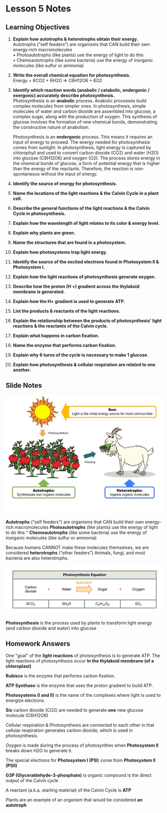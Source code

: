 # Lesson 5 Notes

## Learning Objectives
1. **Explain how autotrophs & heterotrophs obtain their energy.**  
    Autotrophs (“self feeders”) are organisms that CAN build their own energy-rich macromolecules  
    • Photoautotrophs (like plants) use the energy of light to do this  
    • Chemoautotrophs (like some bacteria) use the energy of inorganic molecules (like sulfur or ammonia)  
2. **Write the overall chemical equation for photosynthesis.**  
    Energy + 6CO2 + 6H2O => C6H12O6 + 6O2  

3. **Identify which reaction words (anabolic / catabolic, endergonic / exergonic) accurately
describe photosynthesis.**  
  Photosynthesis is an **anabolic** process. Anabolic processes build complex molecules from simpler ones. In photosynthesis, simple molecules of water and carbon dioxide are assembled into glucose, a complex sugar, along with the production of oxygen. This synthesis of glucose involves the formation of new chemical bonds, demonstrating the constructive nature of anabolism.  
  
    Photosynthesis is an **endergonic** process. This means it requires an input of energy to proceed. The energy needed for photosynthesis comes from sunlight. In photosynthesis, light energy is captured by chlorophyll and used to convert carbon dioxide (CO2) and water (H2O) into glucose (C6H12O6) and oxygen (O2). The process stores energy in the chemical bonds of glucose, a form of potential energy that is higher than the energy of the reactants. Therefore, the reaction is non-spontaneous without the input of energy.  

4. **Identify the source of energy for photosynthesis.**  

5. **Name the locations of the light reactions & the Calvin Cycle in a plant cell.**  

6. **Describe the general functions of the light reactions & the Calvin Cycle in photosynthesis.**  

7. **Explain how the wavelength of light relates to its color & energy level.**  

8. **Explain why plants are green.**  

9. **Name the structures that are found in a photosystem.**  

10. **Explain how photosystems trap light energy.**  

11. **Identify the source of the excited electrons found in Photosystem II & Photosystem I.**  

12. **Explain how the light reactions of photosynthesis generate oxygen.**  

13. **Describe how the proton (H +) gradient across the thylakoid membrane is generated.**  

14. **Explain how the H+ gradient is used to generate ATP.**  

15. **List the products & reactants of the light reactions.**  

16. **Explain the relationship between the products of photosynthesis’ light reactions & the
reactants of the Calvin cycle.**  

17. **Explain what happens in carbon fixation.**  

18. **Name the enzyme that performs carbon fixation.**  

19. **Explain why 6 turns of the cycle is necessary to make 1 glucose.**  

20. **Explain how photosynthesis & cellular respiration are related to one another.**  


## Slide Notes
![WhatsYourSource](Flash%20Cards/assets/lesson5.1.png)

**Autotrophs** (“self feeders”) are organisms that CAN build their own energy-rich macromolecules
**Photoautotrophs** (like plants) use the energy of light to do this ^
**Chemoautotrophs** (like some bacteria) use the energy of inorganic molecules (like sulfur or ammonia)

Because humans CANNOT make these molecules themselves, we are considered **heterotrophs** (“other feeders”) Animals, fungi, and most bacteria are also
heterotrophs.

![WhatsYourSource](Flash%20Cards/assets/lesson5.2.png)

**Photosynthesis** is the process used by plants to transform light energy (and carbon dioxide and water) into glucose

## Homework Answers
One "goal" of the **light reactions** of photosynthesis is to generate ATP.
The light reactions of photosynthesis occur **In the thylakoid membrane (of a chloroplast)**

**Rubisco** is the enzyme that performs carbon fixation.

**ATP Synthase** is the enzyme that uses the proton gradient to build ATP.

**Photosystems (I and II)** is the name of the complexes where light is used to energize electrons.

**Six** carbon dioxide (CO2) are needed to generate **one** new glucose molecule (C6H12O6)

Cellular respiration & Photosynthesis are connected to each other in that cellular respiration generates carbon dioxide, which is used in photosynthesis.

*Oxygen* is made during the process of photosynthes when **Photosystem II** breaks down H2O to generate it.

The special electrons for **Photosystem I (PSI**) come from **Photosystem II (PSII)**

**G3P (Glyceraldehyde-3-phosphate)** is organic compound is the direct output of the Calvin cycle

A reactant (a.k.a. starting material) of the Calvin Cycle is **ATP**

Plants are an example of an organism that would be considered **an autotroph**
